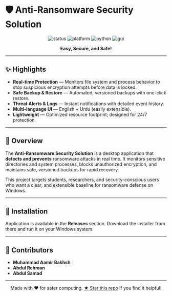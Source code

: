 # 🛡️ Anti-Ransomware Security Solution

<p align="center">
  <img src="https://img.shields.io/badge/Status-Active-success" alt="status" />
  <img src="https://img.shields.io/badge/Platform-Windows-blue" alt="platform" />
  <img src="https://img.shields.io/badge/Language-Python%203.x-3776AB" alt="python" />
  <img src="https://img.shields.io/badge/GUI-ttkbootstrap%20%2F%20Tkinter-7952B3" alt="gui" />
</p>

<p align="center">
  <strong>Easy, Secure, and Safe!</strong>
</p>

---

## ✨ Highlights

* **Real-time Protection** — Monitors file system and process behavior to stop suspicious encryption attempts before data is locked.
* **Safe Backup & Restore** — Automated, versioned backups with one-click restore.
* **Threat Alerts & Logs** — Instant notifications with detailed event history.
* **Multi-language UI** — English + Urdu (easily extensible).
* **Lightweight** — Optimized resource footprint; designed for 24/7 protection.

---

## 🔎 Overview

The **Anti-Ransomware Security Solution** is a desktop application that **detects and prevents** ransomware attacks in real time. It monitors sensitive directories and system processes, blocks unauthorized encryption, and maintains safe, versioned backups for rapid recovery.

This project targets students, researchers, and security-conscious users who want a clear, and extensible baseline for ransomware defense on Windows.

---

## 🔧 Installation

Application is available in the **Releases** section. Download the installer from there and run it on your Windows system.

---

## 🤝 Contributors

* **Muhammad Aamir Bakhsh**
* **Abdul Rehman**
* **Abdul Samad**

---

<p align="center">
  Made with ❤️ for safer computing.  
  <a href="#">★ Star this repo</a> if you find it helpful!
</p>
